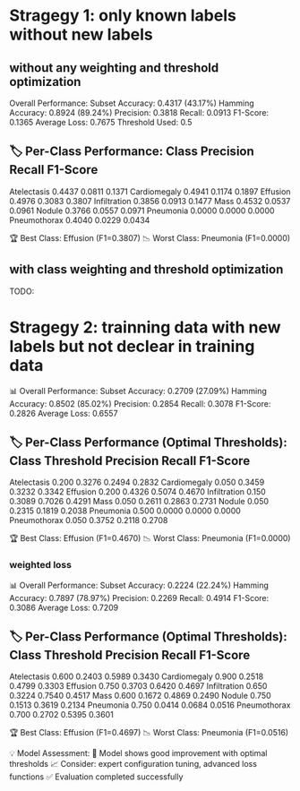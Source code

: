 # Stragegy 1: only known labels without new labels

## without any weighting and threshold optimization

Overall Performance:
   Subset Accuracy:  0.4317 (43.17%)
   Hamming Accuracy: 0.8924 (89.24%)
   Precision:        0.3818
   Recall:           0.0913
   F1-Score:         0.1365
   Average Loss:     0.7675
   Threshold Used:   0.5

🏷️  Per-Class Performance:
   Class           Precision  Recall     F1-Score  
   --------------------------------------------------

   Atelectasis     0.4437     0.0811     0.1371
   Cardiomegaly    0.4941     0.1174     0.1897
   Effusion        0.4976     0.3083     0.3807
   Infiltration    0.3856     0.0913     0.1477
   Mass            0.4532     0.0537     0.0961
   Nodule          0.3766     0.0557     0.0971
   Pneumonia       0.0000     0.0000     0.0000
   Pneumothorax    0.4040     0.0229     0.0434

🏆 Best Class:  Effusion (F1=0.3807)
📉 Worst Class: Pneumonia (F1=0.0000)

## with class weighting and threshold optimization

 TODO:

# Stragegy 2: trainning data with new labels but not declear in training data

📊 Overall Performance:
   Subset Accuracy:  0.2709 (27.09%)
   Hamming Accuracy: 0.8502 (85.02%)
   Precision:        0.2854
   Recall:           0.3078
   F1-Score:         0.2826
   Average Loss:     0.6557

🏷️  Per-Class Performance (Optimal Thresholds):
   Class           Threshold  Precision  Recall     F1-Score  
   -----------------------------------------------------------------

   Atelectasis     0.200      0.3276     0.2494     0.2832
   Cardiomegaly    0.050      0.3459     0.3232     0.3342
   Effusion        0.200      0.4326     0.5074     0.4670
   Infiltration    0.150      0.3089     0.7026     0.4291
   Mass            0.050      0.2611     0.2863     0.2731
   Nodule          0.050      0.2315     0.1819     0.2038
   Pneumonia       0.500      0.0000     0.0000     0.0000
   Pneumothorax    0.050      0.3752     0.2118     0.2708

🏆 Best Class:  Effusion (F1=0.4670)
📉 Worst Class: Pneumonia (F1=0.0000)

### weighted loss

📊 Overall Performance:
   Subset Accuracy:  0.2224 (22.24%)
   Hamming Accuracy: 0.7897 (78.97%)
   Precision:        0.2269
   Recall:           0.4914
   F1-Score:         0.3086
   Average Loss:     0.7209

🏷️  Per-Class Performance (Optimal Thresholds):
   Class           Threshold  Precision  Recall     F1-Score  
   -----------------------------------------------------------------

   Atelectasis     0.600      0.2403     0.5989     0.3430
   Cardiomegaly    0.900      0.2518     0.4799     0.3303
   Effusion        0.750      0.3703     0.6420     0.4697
   Infiltration    0.650      0.3224     0.7540     0.4517
   Mass            0.600      0.1672     0.4869     0.2490
   Nodule          0.750      0.1513     0.3619     0.2134
   Pneumonia       0.750      0.0414     0.0684     0.0516
   Pneumothorax    0.700      0.2702     0.5395     0.3601

🏆 Best Class:  Effusion (F1=0.4697)
📉 Worst Class: Pneumonia (F1=0.0516)

💡 Model Assessment:
   🔶 Model shows good improvement with optimal thresholds
   📈 Consider: expert configuration tuning, advanced loss functions
✅ Evaluation completed successfully
